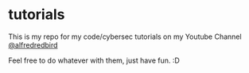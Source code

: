 # tutorials

This is my repo for my code/cybersec tutorials on my Youtube Channel [@alfredredbird](https://www.youtube.com/channel/UCnQ8RexasTgyh23H4xReakw)

Feel free to do whatever with them, just have fun. :D
